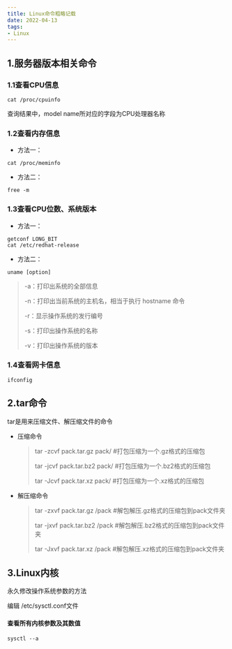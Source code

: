 ```yaml
---
title: Linux命令粗略记载
date: 2022-04-13
tags: 
- Linux
---
```


## 1.服务器版本相关命令

### 1.1查看CPU信息

```shell
cat /proc/cpuinfo
```

查询结果中，model name所对应的字段为CPU处理器名称

### 1.2查看内存信息

* 方法一：

```shell
cat /proc/meminfo
```

* 方法二：

```shell
free -m
```

### 1.3查看CPU位数、系统版本

* 方法一：

```shell
getconf LONG_BIT
cat /etc/redhat-release
```

* 方法二：

```shell
uname [option]
```

> -a：打印出系统的全部信息
>
> -n：打印出当前系统的主机名，相当于执行 hostname 命令
>
> -r：显示操作系统的发行编号
>
> -s：打印出操作系统的名称
>
> -v：打印出操作系统的版本

### 1.4查看网卡信息

```shell
ifconfig
```



## 2.tar命令

tar是用来压缩文件、解压缩文件的命令

* 压缩命令

  > tar -zcvf pack.tar.gz pack/ #打包压缩为一个.gz格式的压缩包
  >
  > tar -jcvf pack.tar.bz2 pack/ #打包压缩为一个.bz2格式的压缩包
  >
  > tar -Jcvf pack.tar.xz pack/ #打包压缩为一个.xz格式的压缩包

* 解压缩命令

  > tar -zxvf pack.tar.gz /pack #解包解压.gz格式的压缩包到pack文件夹
  >
  > tar -jxvf pack.tar.bz2 /pack #解包解压.bz2格式的压缩包到pack文件夹
  >
  > tar -Jxvf pack.tar.xz /pack #解包解压.xz格式的压缩包到pack文件夹

## 3.Linux内核

永久修改操作系统参数的方法

编辑 /etc/sysctl.conf文件

#### 查看所有内核参数及其数值

```shell
sysctl --a
```


